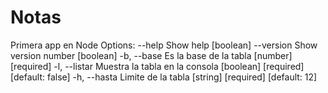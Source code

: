 # Notas
Primera app en Node
Options:
      --help     Show help                                             [boolean]
      --version  Show version number                                   [boolean]
  -b, --base     Es la base de la tabla                      [number] [required]
  -l, --listar   Muestra la tabla en la consola
                                           [boolean] [required] [default: false]
  -h, --hasta    Limite de la tabla            [string] [required] [default: 12]
